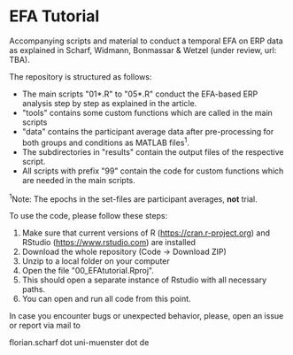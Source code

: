 # EFA Tutorial
 Accompanying scripts and material to conduct a temporal EFA on ERP data as explained in Scharf, Widmann, Bonmassar & Wetzel (under review, url: TBA).

The repository is structured as follows:
- The main scripts "01*.R" to "05*.R" conduct the EFA-based ERP analysis step by step as explained in the article.
- "tools" contains some custom functions which are called in the main scripts
- "data" contains the participant average data after pre-processing for both groups and conditions as MATLAB files<sup>1</sup>. 
- The subdirectories in "results" contain the output files of the respective script.
- All scripts with prefix "99" contain the code for custom functions which are needed in the main scripts. 

<sup>1</sup>Note: The epochs in the set-files are participant averages, **not** trial. 

To use the code, please follow these steps:
1. Make sure that current versions of R (https://cran.r-project.org) and RStudio (https://www.rstudio.com) are installed 
2. Download the whole repository (Code -> Download ZIP)
3. Unzip to a local folder on your computer
4. Open the file "00_EFAtutorial.Rproj". 
5. This should open a separate instance of Rstudio with all necessary paths.
6. You can open and run all code from this point.

In case you encounter bugs or unexpected behavior, please, open an issue or report via mail to 

florian.scharf dot uni-muenster dot de 
